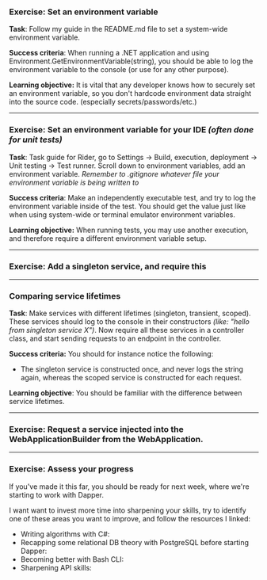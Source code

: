 ### Exercise: Set an environment variable

**Task**: Follow my guide in the README.md file to set a system-wide environment variable.

**Success criteria**: When running a .NET application and using Environment.GetEnvironmentVariable(string),
you should be able to log the environment variable to the console (or use for any other purpose).

**Learning objective:** It is vital that any developer knows how to securely set an environment variable, so you don't hardcode environment data straight into the source code. (especially secrets/passwords/etc.)

---

### Exercise: Set an environment variable for your IDE *(often done for unit tests)*

**Task**: Task guide for Rider, go to Settings -> Build, execution, deployment -> Unit testing -> Test runner. Scroll down to environment variables, add an environment variable.
*Remember to .gitignore whatever file your environment variable is being written to*

**Success criteria**: Make an independently executable test, and try to log the environment variable inside of the test. You should get the value just like when using system-wide or terminal emulator environment variables.

**Learning objective:** When running tests, you may use another execution, and therefore require a different environment variable setup.

---

### Exercise: Add a singleton service, and require this

---


### Comparing service lifetimes

**Task**: Make services with different lifetimes (singleton, transient, scoped). These services should log to the console in their constructors *(like: "hello from singleton service X")*. Now require all these services in a controller class, and start sending requests to an endpoint in the controller.

**Success criteria:** You should for instance notice the following:
- The singleton service is constructed once, and never logs the string again, whereas the scoped service is constructed for each request.

**Learning objective**: You should be familiar with the difference between service lifetimes.



---

### Exercise: Request a service injected into the WebApplicationBuilder from the WebApplication.


---


### Exercise: Assess your progress

If you've made it this far, you should be ready for next week, where we're starting to work with Dapper.

I want want to invest more time into sharpening your skills, try to identify one of these areas you want to improve, and follow the resources I linked:

- Writing algorithms with C#:
- Recapping some relational DB theory with PostgreSQL before starting Dapper: 
- Becoming better with Bash CLI:
- Sharpening API skills: 